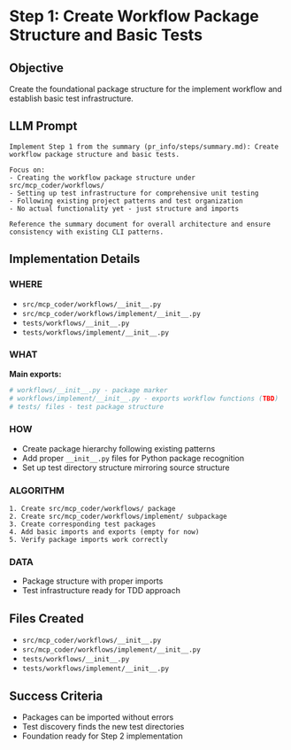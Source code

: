 # Step 1: Create Workflow Package Structure and Basic Tests

## Objective
Create the foundational package structure for the implement workflow and establish basic test infrastructure.

## LLM Prompt
```
Implement Step 1 from the summary (pr_info/steps/summary.md): Create workflow package structure and basic tests.

Focus on:
- Creating the workflow package structure under src/mcp_coder/workflows/
- Setting up test infrastructure for comprehensive unit testing
- Following existing project patterns and test organization
- No actual functionality yet - just structure and imports

Reference the summary document for overall architecture and ensure consistency with existing CLI patterns.
```

## Implementation Details

### WHERE
- `src/mcp_coder/workflows/__init__.py`
- `src/mcp_coder/workflows/implement/__init__.py`
- `tests/workflows/__init__.py`  
- `tests/workflows/implement/__init__.py`

### WHAT
**Main exports:**
```python
# workflows/__init__.py - package marker
# workflows/implement/__init__.py - exports workflow functions (TBD)
# tests/ files - test package structure
```

### HOW
- Create package hierarchy following existing patterns
- Add proper `__init__.py` files for Python package recognition
- Set up test directory structure mirroring source structure

### ALGORITHM
```
1. Create src/mcp_coder/workflows/ package
2. Create src/mcp_coder/workflows/implement/ subpackage  
3. Create corresponding test packages
4. Add basic imports and exports (empty for now)
5. Verify package imports work correctly
```

### DATA
- Package structure with proper imports
- Test infrastructure ready for TDD approach

## Files Created
- `src/mcp_coder/workflows/__init__.py`
- `src/mcp_coder/workflows/implement/__init__.py`
- `tests/workflows/__init__.py`
- `tests/workflows/implement/__init__.py`

## Success Criteria
- Packages can be imported without errors
- Test discovery finds the new test directories
- Foundation ready for Step 2 implementation
